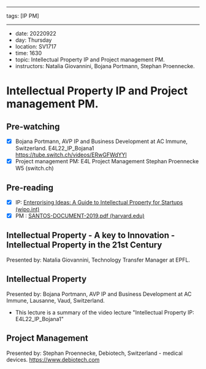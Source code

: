 
---

tags: [IP PM]

---

* date: 20220922
* day: Thursday
* location: SV1717
* time: 1630
* topic: Intellectual Property IP and Project management PM.
* instructors: Natalia Giovannini, Bojana Portmann, Stephan Proennecke.

# Intellectual Property IP and Project management PM.

## Pre-watching
* [x]  Bojana Portmann, AVP IP and Business Development at AC Immune, Switzerland. E4L22_IP_Bojana1 <https://tube.switch.ch/videos/ERwGFWdYYl>
* [x] Project management PM: E4L Project Management Stephan Proennecke W5 (switch.ch) 

## Pre-reading
* [x] IP: [Enterprising Ideas: A Guide to Intellectual Property for Startups (wipo.int)](https://www.wipo.int/edocs/pubdocs/en/wipo_pub_961.pdf)
* [x] PM : [SANTOS-DOCUMENT-2019.pdf (harvard.edu)](https://dash.harvard.edu/bitstream/handle/1/42004233/SANTOS-DOCUMENT-2019.pdf?sequence=1&isAllowed=y)

## Intellectual Property - A key to Innovation - Intellectual Property in the 21st Century 
Presented by: Natalia Giovannini, Technology Transfer Manager at EPFL.

## Intellectual Property 
Presented by: Bojana Portmann, AVP IP and Business Development at AC Immune, Lausanne, Vaud, Switzerland.

* This lecture is a summary of the video lecture "Intellectual Property IP: E4L22_IP_Bojana1"

## Project Management 
Presented by: Stephan Proennecke, Debiotech, Switzerland - medical devices.
<https://www.debiotech.com>





